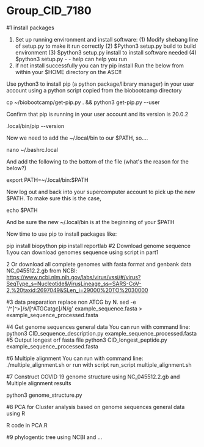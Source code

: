 # Group_CID_7180
#1  install packages
1.  Set up running environment and install software:
(1) Modify shebang line of setup.py to make it run correctly
(2) $Python3 setup.py build    to build environment 
(3) $python3 setup.py install  to install software needed
(4) $python3 setup.py - - help  can help you run  
2. if not install successfully you can try pip install Run the below from within your $HOME directory on the ASC!!

Use python3 to install pip (a python package/library manager) in your user account
using a python script copied from the biobootcamp directory

cp ~/biobootcamp/get-pip.py . && python3 get-pip.py --user

Confirm that pip is running in your user account and its version is 20.0.2

.local/bin/pip --version

Now we need to add the ~/.local/bin to our $PATH, so....

nano ~/.bashrc.local

And add the following to the bottom of the file (what's the reason for the below?)

export PATH=~/.local/bin:$PATH

Now log out and back into your supercomputer account to pick up the new $PATH. To make sure this is the case,

echo $PATH

And be sure the new ~/.local/bin is at the beginning of your $PATH

Now time to use pip to install packages like:

pip install biopython
pip install reportlab
#2 Download genome sequence
1.you can download genomes sequence using script in part1

2 Or download  all complete genomes with fasta format  and genbank data NC_045512.2.gb from NCBI:
https://www.ncbi.nlm.nih.gov/labs/virus/vssi/#/virus?SeqType_s=Nucleotide&VirusLineage_ss=SARS-CoV-2,%20taxid:2697049&SLen_i=29000%20TO%2030000

#3 data preparation
replace non ATCG by N.
sed -e '/^[^>]/s/[^ATGCatgc]/N/g' example_sequence.fasta > example_sequence_processed.fasta

#4 Get genome sequences general data
You can run with command line:
python3 CID_sequence_description.py example_sequence_processed.fasta
#5 Output longest orf fasta file
python3 CID_longest_peptide.py example_sequence_processed.fasta
 
#6 Multiple alignment
You can run with command line:
./multiple_alignment.sh
or run with script 
run_script multiple_alignment.sh 

#7 Construct COVID 19 genome structure using NC_045512.2.gb and Multiple alignment results

python3 genome_structure.py

#8 PCA for Cluster analysis based on genome sequences general data using R

R code in PCA.R

#9 phylogentic tree using NCBI and ...


